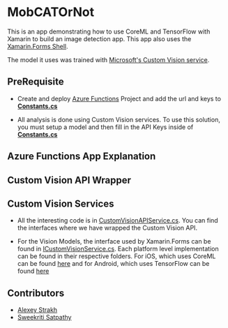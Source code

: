 # MobCATOrNot

This is an app demonstrating how to use CoreML and TensorFlow with Xamarin to build an image detection app. This app also uses the [Xamarin.Forms Shell](https://docs.microsoft.com/en-us/xamarin/xamarin-forms/app-fundamentals/shell/create). 

The model it uses was trained with [Microsoft's Custom Vision service](https://www.customvision.ai).


## PreRequisite

- Create and deploy [Azure Functions](https://docs.microsoft.com/en-us/azure/azure-functions/) Project and add the url and keys to [**Constants.cs**](MobCATOrNot/Constants.cs)


- All analysis is done using Custom Vision services. To use this solution, you must setup a model and then fill in the API Keys inside of [**Constants.cs**](MobCATOrNot/Constants.cs)


## Azure Functions App Explanation


## Custom Vision API Wrapper

## Custom Vision Services
- All the interesting code is in [CustomVisionAPIService.cs](MobCATOrNot/Services/CustomVisionAPIService.cs). You can find the interfaces where we have wrapped the Custom Vision API. 

- For the Vision Models, the interface used by Xamarin.Forms can be found in [ICustomVisionService.cs](MobCATOrNot/Services/ICustomVisionService.cs). Each platform level implementation can be found in their respective folders. For iOS, which uses CoreML can be found [here](MobCATOrNot.iOS/Services/CustomVisionService.cs) and for Android, which uses TensorFlow can be found [here](MobCATOrNot.Android/Services/CustomVisionService.cs)


## Contributors

* [Alexey Strakh](https://github.com/alexeystrakh)
* [Sweekriti Satpathy](https://github.com/Sweekriti91)

